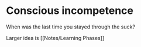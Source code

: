 # Conscious incompetence

When was the last time you stayed through the suck?

Larger idea is 
[[Notes/Learning Phases]]